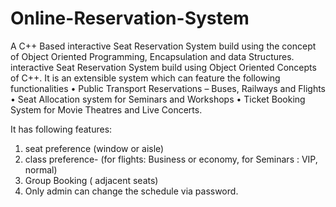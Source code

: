 # Online-Reservation-System



A C++ Based interactive Seat Reservation System build using the concept of Object Oriented Programming, Encapsulation and data Structures.
interactive Seat Reservation System build using Object Oriented Concepts of C++. It is an extensible system which can feature the following functionalities 
•	Public Transport Reservations – Buses, Railways and Flights
•	Seat Allocation system for Seminars and Workshops
•	Ticket Booking System for Movie Theatres and Live Concerts.

It has following features:
1. seat preference (window or aisle)
2. class preference-  (for flights: Business or economy, for Seminars : VIP, normal)
3. Group Booking ( adjacent seats)
4. Only admin can change the schedule via password.
